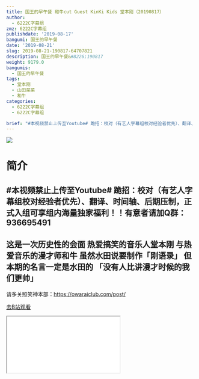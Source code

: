 ```yaml
---
title: 国王的早午餐 和牛cut Guest KinKi Kids 堂本刚（20190817）
author:
  - 6222C字幕组
zmz: 6222C字幕组
publishdate: '2019-08-17'
bangumi: 国王的早午餐
date: '2019-08-21'
slug: 2019-08-21-190817-64707821
description: 国王的早午餐&#8226;190817
weight: 9179.0
bangumis:
  - 国王的早午餐
tags:
  - 堂本刚
  - 山田菜菜
  - 和牛
categories:
  - 6222C字幕组
  - 6222C字幕组

brief: "#本视频禁止上传至Youtube# 跪招：校对（有艺人字幕组校对经验者优先）、翻译、时间轴、后期压制，正式入组可享组内海量独家福利！！有意者请加Q群：936695491 ---------------------- 这是一次历史性的会面 热爱搞笑的音乐人堂本刚 与热爱音乐的漫才师和牛 虽然水田说要制作「刚语录」 但本期的名言一定是水田的 「没有人比讲漫才时候的我们更帅」 ----------------------- 请多关照笑神本部：https://owaraiclub.com/post/"
---
```

![](https://raw.githubusercontent.com/tcgriffith/owaraisite/master/static/tmpimg/c56e2f6732c08727075ce056b4f099734e1b2c2c.jpg.480.jpg)
# 简介  
#本视频禁止上传至Youtube#
跪招：校对（有艺人字幕组校对经验者优先）、翻译、时间轴、后期压制，正式入组可享组内海量独家福利！！有意者请加Q群：936695491
----------------------
这是一次历史性的会面
热爱搞笑的音乐人堂本刚
与热爱音乐的漫才师和牛
虽然水田说要制作「刚语录」
但本期的名言一定是水田的
「没有人比讲漫才时候的我们更帅」
-----------------------
请多关照笑神本部：https://owaraiclub.com/post/  

[去B站观看](https://www.bilibili.com/video/av64707821/)
<div class ="resp-container"><iframe class="testiframe" src="//player.bilibili.com/player.html?aid=64707821"", scrolling="no", allowfullscreen="true" > </iframe></div> 
